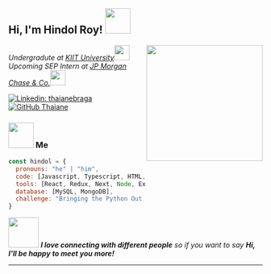 <h2> Hi, I'm Hindol Roy! <img src="https://media.giphy.com/media/mGcNjsfWAjY5AEZNw6/giphy.gif" width="50"></h2>
<img align='right' src=https://media4.giphy.com/media/v1.Y2lkPTc5MGI3NjExd3J3ZnFpaXJ5dzVmeXVlcXMxNXMyMzNubHoweTIzbHk5MTh0Z2wxcSZlcD12MV9pbnRlcm5hbF9naWZfYnlfaWQmY3Q9cw/m8KKYSFPrmAm3vMgYR/giphy.gif width="230">
<p><em>Undergradute at <a href="https://kiit.ac.in/">KIIT University</a><img src="https://media.giphy.com/media/fYSnHlufseco8Fh93Z/giphy.gif" width="30"></br>Upcoming SEP Intern at <a href="https://www.jpmorgan.com/global">JP Morgan Chase & Co.</a><img src="https://media.giphy.com/media/WUlplcMpOCEmTGBtBW/giphy.gif" width="30"> 
</em></p>

[![Linkedin: thaianebraga](https://img.shields.io/badge/-hindolroy-blue?style=flat-square&logo=Linkedin&logoColor=white&link=https://www.linkedin.com/in/thaianebraga/)](https://www.linkedin.com/in/hindol-roy/)
[![GitHub Thaiane](https://img.shields.io/github/followers/hRJ06?label=follow&style=social)](https://github.com/hRJ06)


### <img src="https://media.giphy.com/media/VgCDAzcKvsR6OM0uWg/giphy.gif" width="50"> Me

```javascript
const hindol = {
  pronouns: "he" | "him",
  code: [Javascript, Typescript, HTML, CSS, Java, Python],
  tools: [React, Redux, Next, Node, Express, Styled-Components, Flask, Spring],
  database: [MySQL, MongoDB],
  challenge: "Bringing the Python Out of Me to build for the future!"
}
```

<img src="https://media.giphy.com/media/LnQjpWaON8nhr21vNW/giphy.gif" width="60"> <em><b>I love connecting with different people</b> so if you want to say <b>Hi, I'll be happy to meet you more!</b></em>

---

